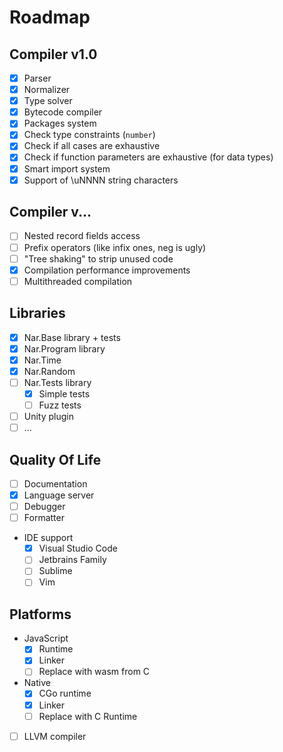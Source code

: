 # Roadmap

## Compiler v1.0
* [x] Parser
* [x] Normalizer
* [x] Type solver
* [x] Bytecode compiler
* [x] Packages system
* [x] Check type constraints (`number`)
* [x] Check if all cases are exhaustive
* [x] Check if function parameters are exhaustive (for data types)
* [x] Smart import system
* [x] Support of \uNNNN string characters

## Compiler v...
* [ ] Nested record fields access
* [ ] Prefix operators (like infix ones, neg is ugly)
* [ ] "Tree shaking" to strip unused code
* [x] Compilation performance improvements
* [ ] Multithreaded compilation
  
## Libraries
* [x] Nar.Base library + tests
* [x] Nar.Program library
* [x] Nar.Time
* [x] Nar.Random
* [ ] Nar.Tests library
  * [x] Simple tests
  * [ ] Fuzz tests
* [ ] Unity plugin
* [ ] ...

## Quality Of Life
* [ ] Documentation
* [x] Language server
* [ ] Debugger
* [ ] Formatter
* IDE support
  * [x] Visual Studio Code
  * [ ] Jetbrains Family
  * [ ] Sublime
  * [ ] Vim

## Platforms
* JavaScript
  * [x] Runtime
  * [x] Linker
  * [ ] Replace with wasm from C
* Native
  * [x] CGo runtime
  * [x] Linker
  * [ ] Replace with C Runtime
* [ ] LLVM compiler
